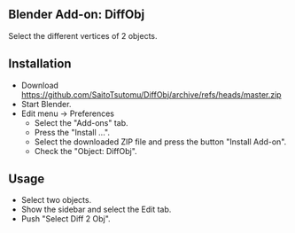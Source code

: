 ## Blender Add-on: DiffObj

Select the different vertices of 2 objects.

## Installation

- Download https://github.com/SaitoTsutomu/DiffObj/archive/refs/heads/master.zip
- Start Blender.
- Edit menu -> Preferences
  - Select the "Add-ons" tab.
  - Press the "Install ...".
  - Select the downloaded ZIP file and press the button "Install Add-on".
  - Check the "Object: DiffObj".

## Usage

- Select two objects.
- Show the sidebar and select the Edit tab.
- Push "Select Diff 2 Obj".

